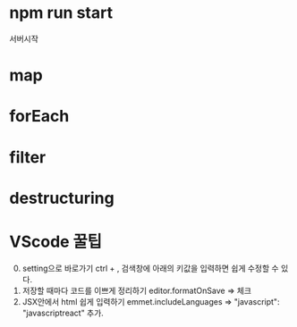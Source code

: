 # npm run start
서버시작

# map

# forEach

# filter

# destructuring 

# VScode 꿀팁
0. setting으로 바로가기 ctrl + , 검색창에 아래의 키값을 입력하면 쉽게 수정할 수 있다.
1. 저장할 때마다 코드를 이쁘게 정리하기 
editor.formatOnSave => 체크
2. JSX안에서 html 쉽게 입력하기
emmet.includeLanguages => "javascript": "javascriptreact" 추가.
